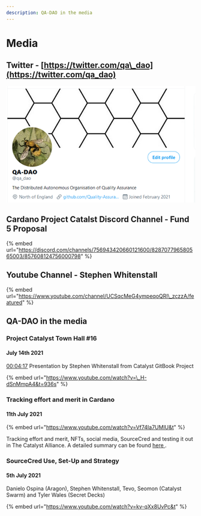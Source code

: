 ```yaml
---
description: QA-DAO in the media
---
```


# Media

## Twitter - [https://twitter.com/qa\_dao](https://twitter.com/qa_dao)

![@qa\_dao -  The Distributed Autonomous Organisation of Quality Assurance](.gitbook/assets/2021-07-20-1-.png)

## Cardano Project Catalst Discord Channel - Fund 5 Proposal

{% embed url="https://discord.com/channels/756943420660121600/828707796580565003/857608124756000798" %}

## Youtube Channel - Stephen Whitenstall

{% embed url="https://www.youtube.com/channel/UCSqcMeG4ympeqoQRI\_zczzA/featured" %}



## QA-DAO in the media

### Project Catalyst Town Hall \#16

#### July 14th 2021

 [00:04:17](https://www.youtube.com/watch?v=_H-dSnMmpA4&t=257s) Presentation by Stephen Whitenstall from Catalyst GitBook Project

{% embed url="https://www.youtube.com/watch?v=\_H-dSnMmpA4&t=936s" %}

### Tracking effort and merit in Cardano

#### 11th July 2021

{% embed url="https://www.youtube.com/watch?v=Vf74Ia7UMlU&t" %}

 Tracking effort and merit, NFTs, social media, SourceCred and testing it out in The Catalyst Alliance. A detailed summary can be found [here ](https://www.youtube.com/redirect?event=video_description&redir_token=QUFFLUhqbXNWVFM3LUYxbktXbWVoU0xOeGw2VkV5OEluZ3xBQ3Jtc0tsMVluTzQ3QXdGMzVEUHlQQXFnb0V6Z0R1VUI1bTR3NjNFUTJ2OEZLeG1Ld0NUWmpqQ3RWUzJxdXJjMTlUR3dhbUVKR1FvOUNvdXFJTEhnQ2ozSlNELUVpYklVTmQxVGhFXzNlT0dHTjdWOE5uWDZOUQ&q=https%3A%2F%2Fcatalyst-swarm.gitbook.io%2Fthe-catalyst-alliance%2Ftracking-effort-and-merit-in-cardano%2Ftracking-effort-and-merit-in-cardano%23meeting-8th-july-2021).

### SourceCred Use, Set-Up and Strategy

#### 5th July 2021

Danielo Ospina \(Aragon\), Stephen Whitenstall, Tevo, Seomon \(Catalyst Swarm\) and Tyler Wales \(Secret Decks\)

{% embed url="https://www.youtube.com/watch?v=kv-qXx8UvPc&t" %}



